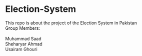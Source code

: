 # Election-System
This repo is about the project of the Election System in Pakistan 
<br>
Group Members:   
<br>
Muhammad Saad 
<br>
Sheharyar Ahmad
<br>
Usairam Ghouri
  

